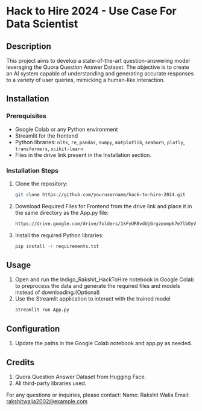 # Hack to Hire 2024 - Use Case For Data Scientist

## Description
This project aims to develop a state-of-the-art question-answering model leveraging the Quora Question Answer Dataset. The objective is to create an AI system capable of understanding and generating accurate responses to a variety of user queries, mimicking a human-like interaction.

## Installation

### Prerequisites
- Google Colab or any Python environment
- Streamlit for the frontend
- Python libraries: `nltk`, `re`, `pandas`, `numpy`, `matplotlib`, `seaborn`, `plotly`, `transformers`, `scikit-learn`
- Files in the drive link present in the Installation section.

### Installation Steps
1. Clone the repository:
   ```bash
   git clone https://github.com/yourusername/hack-to-hire-2024.git
2. Download Required Files for Frontend from the drive link and place it in the same directory as the App.py file:
   ```bash
   https://drive.google.com/drive/folders/1kFyUR8vdUjGrgzeompk7e7lbOyVAiPnw?usp=sharing
   
3. Install the required Python libraries:
   ```bash
   pip install -r requirements.txt

## Usage
1. Open and run the Indigo_Rakshit_HackToHire notebook in Google Colab to preprocess the data and generate the required files and models instead of downloading.(Optional)
2. Use the Streamlit application to interact with the trained model
   ```bash
   streamlit run App.py

## Configuration
1. Update the paths in the Google Colab notebook and app.py as needed.

## Credits
1. Quora Question Answer Dataset from Hugging Face.
2. All third-party libraries used.

For any questions or inquiries, please contact:
Name: Rakshit Walia
Email: rakshitwalia2002@example.com
